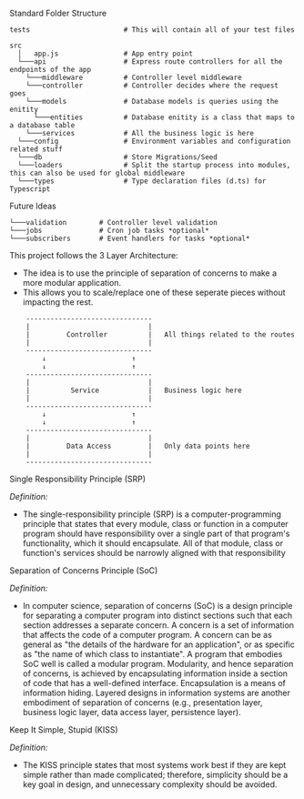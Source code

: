 Standard Folder Structure

```
tests                       # This will contain all of your test files

src
  │   app.js                # App entry point
  └───api                   # Express route controllers for all the endpoints of the app
    └───middleware          # Controller level middleware
    └───controller          # Controller decides where the request goes
    └───models              # Database models is queries using the enitity
      └───entities          # Database enitity is a class that maps to a database table
    └───services            # All the business logic is here
  └───config                # Environment variables and configuration related stuff
  └───db                    # Store Migrations/Seed
  └───loaders               # Split the startup process into modules, this can also be used for global middleware
  └───types                 # Type declaration files (d.ts) for Typescript

```

Future Ideas
```
└───validation        # Controller level validation
└───jobs              # Cron job tasks *optional*
└───subscribers       # Event handlers for tasks *optional*
```


This project follows the 3 Layer Architecture:
  - The idea is to use the principle of separation of concerns to make a more modular application.
  - This allows you to scale/replace one of these seperate pieces without impacting the rest.

```
    -------------------------------
    |                             |
    |         Controller          |   All things related to the routes
    |                             |
    -------------------------------
        ↓                     ↑
        ↓                     ↑
    -------------------------------
    |                             |
    |          Service            |   Business logic here
    |                             |
    -------------------------------
        ↓                     ↑
        ↓                     ↑
    -------------------------------
    |                             |
    |         Data Access         |   Only data points here
    |                             |
    -------------------------------
```


Single Responsibility Principle (SRP)

  *Definition:*

  - The single-responsibility principle (SRP) is a computer-programming principle that states that every module, class or function in a computer program should have responsibility over a single part of that program's functionality, which it should encapsulate. All of that module, class or function's services should be narrowly aligned with that responsibility

Separation of Concerns Principle (SoC)

  *Definition:*

  - In computer science, separation of concerns (SoC) is a design principle for separating a computer program into distinct sections such that each section addresses a separate concern. A concern is a set of information that affects the code of a computer program. A concern can be as general as "the details of the hardware for an application", or as specific as "the name of which class to instantiate". A program that embodies SoC well is called a modular program. Modularity, and hence separation of concerns, is achieved by encapsulating information inside a section of code that has a well-defined interface. Encapsulation is a means of information hiding. Layered designs in information systems are another embodiment of separation of concerns (e.g., presentation layer, business logic layer, data access layer, persistence layer).

Keep It Simple, Stupid (KISS)

  *Definition:*

  - The KISS principle states that most systems work best if they are kept simple rather than made complicated; therefore, simplicity should be a key goal in design, and unnecessary complexity should be avoided.